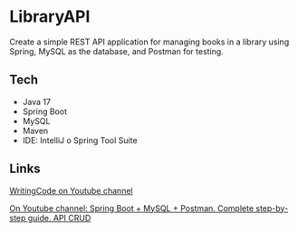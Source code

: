 # LibraryAPI
Create a simple REST API application for managing books in a library using Spring, MySQL as the database, and Postman for testing.

## Tech
- Java 17
- Spring Boot
- MySQL
- Maven
- IDE: IntelliJ o Spring Tool Suite

## Links
[WritingCode on Youtube channel](https://www.youtube.com/@WritingCode-bq3gk)

[On Youtube channel: Spring Boot + MySQL + Postman. Complete step-by-step guide. API CRUD](https://youtu.be/y5uwdRaZa3E)
